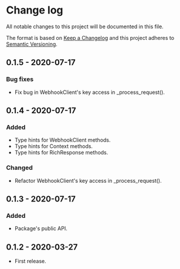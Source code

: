 # Change log

All notable changes to this project will be documented in this file.

The format is based on [Keep a Changelog](https://keepachangelog.com/en/1.0.0/)
and this project adheres to
[Semantic Versioning](https://semver.org/spec/v2.0.0.html).

## 0.1.5 - 2020-07-17

### Bug fixes

* Fix bug in WebhookClient's key access in _process_request().

## 0.1.4 - 2020-07-17

### Added

* Type hints for WebhookClient methods.
* Type hints for Context methods.
* Type hints for RichResponse methods.

### Changed

* Refactor WebhookClient's key access in _process_request().

## 0.1.3 - 2020-07-17

### Added

* Package's public API.

## 0.1.2 - 2020-03-27

* First release.
